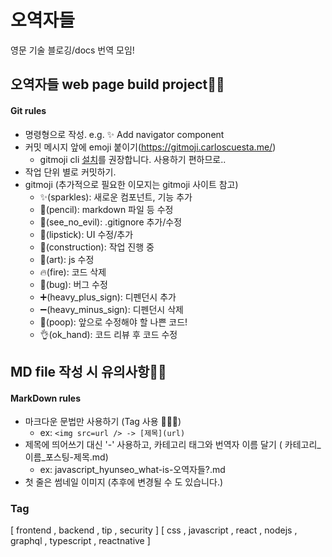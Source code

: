 # 오역자들

영문 기술 블로깅/docs 번역 모임!

## 오역자들 web page build project👀👀

#### Git rules

- 명령형으로 작성. e.g. ✨ Add navigator component
- 커밋 메시지 앞에 emoji 붙이기(https://gitmoji.carloscuesta.me/)
  - gitmoji cli [설치](https://github.com/carloscuesta/gitmoji-cli)를 권장합니다. 사용하기 편하므로..
- 작업 단위 별로 커밋하기.
- gitmoji (추가적으로 필요한 이모지는 gitmoji 사이트 참고)
  - ✨(sparkles): 새로운 컴포넌트, 기능 추가
  - 📝(pencil): markdown 파일 등 수정
  - 🙈(see_no_evil): .gitignore 추가/수정
  - 💄(lipstick): UI 수정/추가
  - 🚧(construction): 작업 진행 중
  - 🎨(art): js 수정
  - 🔥(fire): 코드 삭제
  - 🐛(bug): 버그 수정
  - ➕(heavy_plus_sign): 디펜던시 추가
  - ➖(heavy_minus_sign): 디펜던시 삭제
  - 💩(poop): 앞으로 수정해야 할 나쁜 코드!
  - 👌(ok_hand): 코드 리뷰 후 코드 수정

## MD file 작성 시 유의사항👀👀

#### MarkDown rules

- 마크다운 문법만 사용하기 (Tag 사용 🙅🏻‍♀️)
  - ex: `<img src=url /> -> [제목](url)`
- 제목에 띄어쓰기 대신 '-' 사용하고, 카테고리 태그와 번역자 이름 달기 ( 카테고리\_이름\_포스팅-제목.md)
  - ex: javascript_hyunseo_what-is-오역자들?.md
- 첫 줄은 썸네일 이미지 (추후에 변경될 수 도 있습니다.)

### Tag

[ frontend , backend , tip , security ]
[ css , javascript , react , nodejs , graphql , typescript , reactnative ]
